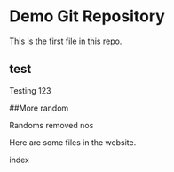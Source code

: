 # Demo Git Repository

This is the first file in this repo.

## test

Testing 123

##More random

Randoms removed nos

Here are some files in the website.

index





